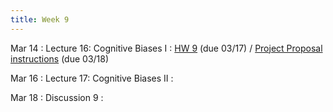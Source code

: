 ```yaml
---
title: Week 9
---
```


Mar 14
: Lecture 16: Cognitive Biases I
    : [HW 9](/assets/hw9.pdf) (due 03/17)  / [Project Proposal instructions](/assets/proposal.pdf) (due 03/18)

Mar 16
: Lecture 17: Cognitive Biases II
    :   

Mar 18
: Discussion 9
    :   
    
